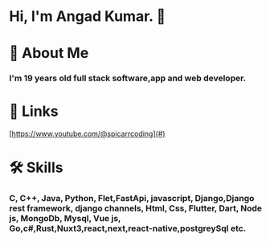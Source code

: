 # Hi, I'm Angad Kumar. 👋
# 🚀 About Me
### **I'm 19 years old full stack software,app and web developer.**
# 🔗 **Links**
[https://www.youtube.com/@spicarrcoding](#)
# 🛠️ Skills
### C, C++, Java, Python, Flet,FastApi, javascript, Django,Django rest framework, django channels, Html, Css, Flutter, Dart, Node js, MongoDb, Mysql, Vue js, Go,c#,Rust,Nuxt3,react,next,react-native,postgreySql etc.

